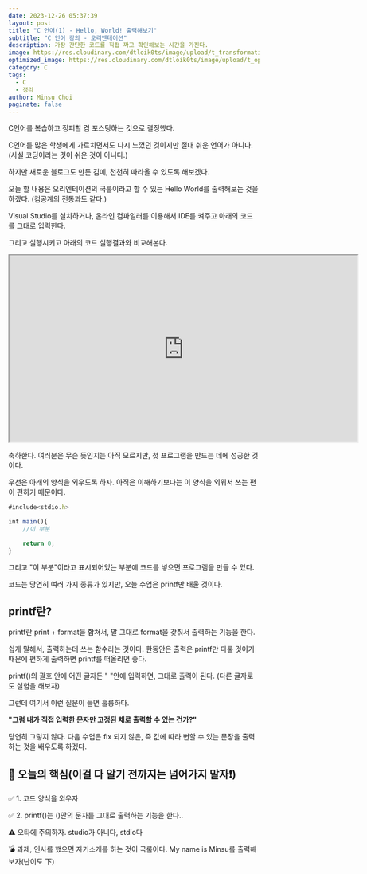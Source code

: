 ```yaml
---
date: 2023-12-26 05:37:39
layout: post
title: "C 언어(1) - Hello, World! 출력해보기"
subtitle: "C 언어 강의 - 오리엔테이션"
description: 가장 간단한 코드를 직접 짜고 확인해보는 시간을 가진다.
image: https://res.cloudinary.com/dtloik0ts/image/upload/t_transformation/v1703569833/programming-careers-s_lvchit.jpg
optimized_image: https://res.cloudinary.com/dtloik0ts/image/upload/t_opt/v1703569833/programming-careers-s_lvchit.jpg
category: C
tags:
  - C
  - 정리
author: Minsu Choi
paginate: false
---
```


C언어를 복습하고 정피할 겸 포스팅하는 것으로 결정했다.

C언어를 많은 학생에게 가르치면서도 다시 느꼈던 것이지만 절대 쉬운 언어가 아니다. (사실 코딩이라는 것이 쉬운 것이 아니다.)

하지만 새로운 블로그도 만든 김에, 천천히 따라올 수 있도록 해보겠다.

오늘 할 내용은 오리엔테이션의 국룰이라고 할 수 있는 Hello World를 출력해보는 것을 하겠다. (컴공계의 전통과도 같다.)

Visual Studio를 설치하거나, 온라인 컴파일러를 이용해서 IDE를 켜주고 아래의 코드를 그대로 입력한다.

그리고 실행시키고 아래의 코드 실행결과와 비교해본다.

<iframe height="375px" width="700px" src="https://www.interviewbit.com/embed/snippet/3c04301f344df5c1d004"></iframe>

축하한다. 여러분은 무슨 뜻인지는 아직 모르지만, 첫 프로그램을 만드는 데에 성공한 것이다.

우선은 아래의 양식을 외우도록 하자. 아직은 이해하기보다는 이 양식을 외워서 쓰는 편이 편하기 때문이다.

```js
#include<stdio.h>

int main(){
    //이 부분

    return 0;
}
```

그리고 "이 부분"이라고 표시되어있는 부분에 코드를 넣으면 프로그램을 만들 수 있다.

코드는 당연히 여러 가지 종류가 있지만, 오늘 수업은 printf만 배울 것이다.

<h2>printf란? </h2>

printf란 print + format을 합쳐서, 말 그대로 format을 갖춰서 출력하는 기능을 한다.

쉽게 말해서, 출력하는데 쓰는 함수라는 것이다. 한동안은 출력은 printf만 다룰 것이기 때문에 편하게 출력하면 printf를 떠올리면 좋다.

printf()의 괄호 안에 어떤 글자든 " "안에 입력하면, 그대로 출력이 된다. (다른 글자로도 실험을 해보자)

그런데 여기서 이런 질문이 들면 훌륭하다.

**"그럼 내가 직접 입력한 문자만 고정된 채로 출력할 수 있는 건가?"**

당연히 그렇지 않다. 다음 수업은 fix 되지 않은, 즉 값에 따라 변할 수 있는 문장을 출력하는 것을 배우도록 하겠다.

<h2>📖 오늘의 핵심(이걸 다 알기 전까지는 넘어가지 말자❗)</h2>

✅ 1. 코드 양식을 외우자

✅ 2. printf()는 ()안의 문자를 그대로 출력하는 기능을 한다..

⚠️ 오타에 주의하자. studio가 아니다, stdio다

💣 과제, 인사를 했으면 자기소개를 하는 것이 국룰이다.
My name is Minsu를 출력해보자(난이도 下)
